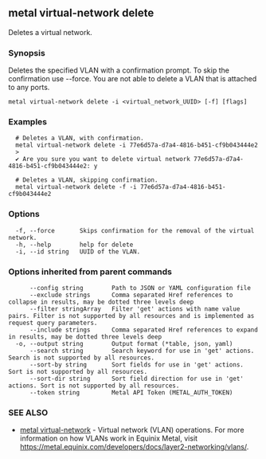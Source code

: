 ## metal virtual-network delete

Deletes a virtual network.

### Synopsis

Deletes the specified VLAN with a confirmation prompt. To skip the confirmation use --force. You are not able to delete a VLAN that is attached to any ports.

```
metal virtual-network delete -i <virtual_network_UUID> [-f] [flags]
```

### Examples

```
  # Deletes a VLAN, with confirmation.
  metal virtual-network delete -i 77e6d57a-d7a4-4816-b451-cf9b043444e2
  >
  ✔ Are you sure you want to delete virtual network 77e6d57a-d7a4-4816-b451-cf9b043444e2: y
		
  # Deletes a VLAN, skipping confirmation.
  metal virtual-network delete -f -i 77e6d57a-d7a4-4816-b451-cf9b043444e2
```

### Options

```
  -f, --force       Skips confirmation for the removal of the virtual network.
  -h, --help        help for delete
  -i, --id string   UUID of the VLAN.
```

### Options inherited from parent commands

```
      --config string        Path to JSON or YAML configuration file
      --exclude strings      Comma separated Href references to collapse in results, may be dotted three levels deep
      --filter stringArray   Filter 'get' actions with name value pairs. Filter is not supported by all resources and is implemented as request query parameters.
      --include strings      Comma separated Href references to expand in results, may be dotted three levels deep
  -o, --output string        Output format (*table, json, yaml)
      --search string        Search keyword for use in 'get' actions. Search is not supported by all resources.
      --sort-by string       Sort fields for use in 'get' actions. Sort is not supported by all resources.
      --sort-dir string      Sort field direction for use in 'get' actions. Sort is not supported by all resources.
      --token string         Metal API Token (METAL_AUTH_TOKEN)
```

### SEE ALSO

* [metal virtual-network](metal_virtual-network.md)	 - Virtual network (VLAN) operations. For more information on how VLANs work in Equinix Metal, visit https://metal.equinix.com/developers/docs/layer2-networking/vlans/.

